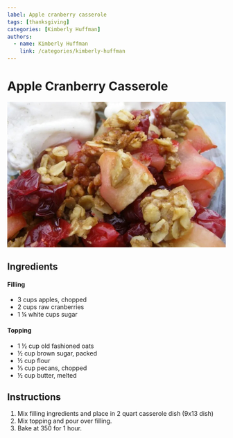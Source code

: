 ```yaml
---
label: Apple cranberry casserole
tags: [thanksgiving]
categories: [Kimberly Huffman]
authors:
  - name: Kimberly Huffman
    link: /categories/kimberly-huffman
---
```


# Apple Cranberry Casserole
![Huffman Thanksgiving favorite. The cranberry balances the apples.](/static/banners/apple-cranberry-casserole.jpeg)

## Ingredients
#### Filling
- 3 cups apples, chopped
- 2 cups raw cranberries
- 1 ¼ white cups sugar

#### Topping
- 1 ½ cup old fashioned oats
- ½ cup brown sugar, packed
- ½ cup flour
- ⅓ cup pecans, chopped
- ½ cup butter, melted

## Instructions
1. Mix filling ingredients and place in 2 quart casserole dish (9x13 dish)
2. Mix topping and pour over filling.
3. Bake at 350 for 1 hour.
